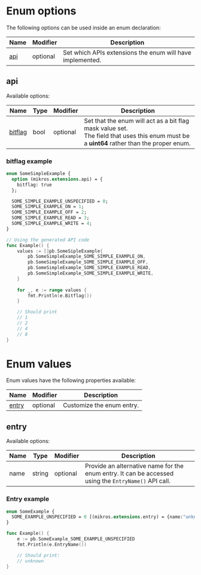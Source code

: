 # Enum options

The following options can be used inside an enum declaration:

| Name        | Modifier | Description                                               |
|-------------|----------|-----------------------------------------------------------|
| [api](#api) | optional | Set which APIs extensions the enum will have implemented. |

## api

Available options:

| Name                        | Type | Modifier | Description                                                                                                                                 |
|-----------------------------|------|----------|---------------------------------------------------------------------------------------------------------------------------------------------|
| [bitflag](#bitflag-example) | bool | optional | Set that the enum will act as a bit flag mask value set.<br>The field that uses this enum must be a **uint64** rather than the proper enum. |

### bitflag example

```protobuf
enum SomeSimpleExample {
  option (mikros.extensions.api) = {
    bitflag: true
  };

  SOME_SIMPLE_EXAMPLE_UNSPECIFIED = 0;
  SOME_SIMPLE_EXAMPLE_ON = 1;
  SOME_SIMPLE_EXAMPLE_OFF = 2;
  SOME_SIMPLE_EXAMPLE_READ = 3;
  SOME_SIMPLE_EXAMPLE_WRITE = 4;
}
```
```go
// Using the generated API code
func Example() {
    values := []pb.SomeSipleExample{
        pb.SomeSimpleExample_SOME_SIMPLE_EXAMPLE_ON,
        pb.SomeSimpleExample_SOME_SIMPLE_EXAMPLE_OFF,
        pb.SomeSimpleExample_SOME_SIMPLE_EXAMPLE_READ,
        pb.SomeSimpleExample_SOME_SIMPLE_EXAMPLE_WRITE,
    }
    
    for _, e := range values {
        fmt.Println(e.Bitflag())
    }

    // Should print
    // 1
    // 2
    // 4 
    // 8
}
```

# Enum values

Enum values have the following properties available:

| Name            | Modifier | Description               |
|-----------------|----------|---------------------------|
| [entry](#entry) | optional | Customize the enum entry. |

## entry

Available options:

| Name | Type   | Modifier | Description                                                                                               |
|------|--------|----------|-----------------------------------------------------------------------------------------------------------|
| name | string | optional | Provide an alternative name for the enum entry. It can be accessed <br> using the `EntryName()` API call. |

### Entry example

```protobuf
enum SomeExample {
  SOME_EXAMPLE_UNSPECIFIED = 0 [(mikros.extensions.entry) = {name:"unknown"}];
}
```
```go
func Example() {
    e := pb.SomeExample_SOME_EXAMPLE_UNSPECIFIED
    fmt.Println(e.EntryName())

    // Should print:
    // unknown
}
```